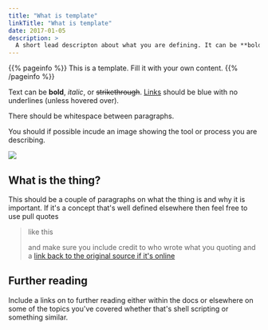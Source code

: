 ```yaml
---
title: "What is template"
linkTitle: "What is template"
date: 2017-01-05
description: >
  A short lead descripton about what you are defining. It can be **bold** or _italic_ and can be split over multiple paragraphs.
---
```


{{% pageinfo %}}
This is a template. Fill it with your own content.
{{% /pageinfo %}}

Text can be **bold**, _italic_, or ~~strikethrough~~. [Links](https://gohugo.io) should be blue with no underlines (unless hovered over).

There should be whitespace between paragraphs.

You should if possible incude an image showing the tool or process you are describing.

![](https://upload.wikimedia.org/wikipedia/commons/thumb/9/9e/Picea_abies_shoot_with_buds%2C_Sogndal%2C_Norway.jpg/1024px-Picea_abies_shoot_with_buds%2C_Sogndal%2C_Norway.jpg)

## What is the thing?

This should be a couple of paragraphs on what the thing is and why it is important. If it's a concept that's well defined elsewhere then feel free to use pull quotes
> like this
>
> and make sure you include credit to who wrote what you quoting and a [link back to the original source if it's online](www.google.com)


## Further reading
Include a links on to further reading either within the docs or elsewhere on some of the topics you've covered whether that's shell scripting or something similar.